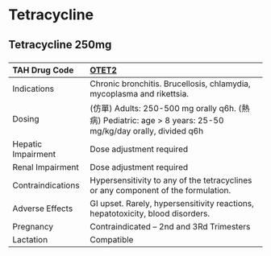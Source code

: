 # Tetracycline

## Tetracycline 250mg

##### 

| TAH Drug Code      | [OTET2](https://www.tahsda.org.tw/drugs/hissearch.php?drug_code=OTET2)                                     |
|:-------------------|:-----------------------------------------------------------------------------------------------------------|
| Indications        | Chronic bronchitis. Brucellosis, chlamydia, mycoplasma and rikettsia.                                      |
| Dosing             | (仿單) Adults: 250-500 mg orally q6h. (熱病) Pediatric: age > 8 years: 25-50 mg/kg/day orally, divided q6h |
| Hepatic Impairment | Dose adjustment required                                                                                   |
| Renal Impairment   | Dose adjustment required                                                                                   |
| Contraindications  | Hypersensitivity to any of the tetracyclines or any component of the formulation.                          |
| Adverse Effects    | GI upset. Rarely, hypersensitivity reactions, hepatotoxicity, blood disorders.                             |
| Pregnancy          | Contraindicated – 2nd and 3Rd Trimesters                                                                   |
| Lactation          | Compatible                                                                                                 |

